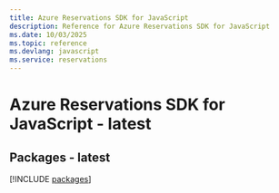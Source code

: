 ```yaml
---
title: Azure Reservations SDK for JavaScript
description: Reference for Azure Reservations SDK for JavaScript
ms.date: 10/03/2025
ms.topic: reference
ms.devlang: javascript
ms.service: reservations
---
```

# Azure Reservations SDK for JavaScript - latest
## Packages - latest
[!INCLUDE [packages](reservations-index.md)]